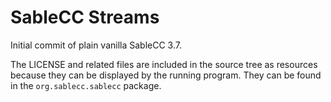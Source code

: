 # SableCC Streams
Initial commit of plain vanilla SableCC 3.7.

The LICENSE and related files are included in the source tree as resources because they can be displayed by the running program. They can be found in the `org.sablecc.sablecc` package.